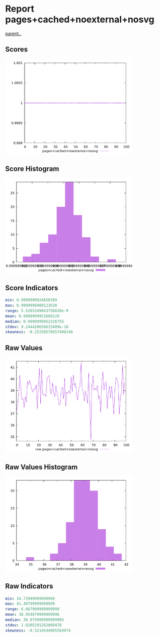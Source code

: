 # Report pages+cached+noexternal+nosvg

[parent..](./..)  


## Scores

![score](./score.png)  

## Score Histogram

![hist](./hist.png)  

## Score Indicators

```yaml
min: 0.9999999924858389
max: 0.9999999980123638
range: 5.5265249043756626e-9
mean: 0.9999999951660129
median: 0.9999999952226755
stdev: 9.244420650633409e-10
skewness: -0.25258570557496246

```

## Raw Values

![raw](./raw.png)  

## Raw Values Histogram

![raw hist](./raw_hist.png)  

## Raw Indicators

```yaml
min: 34.73999999999999
max: 41.40799999999999
range: 6.667999999999999
mean: 38.954679999999996
median: 38.975999999999985
stdev: 1.0205291262869478
skewness: -0.5214544965564974

```

<style>
  img {
    max-width: 80%;
  }
</style>
      
